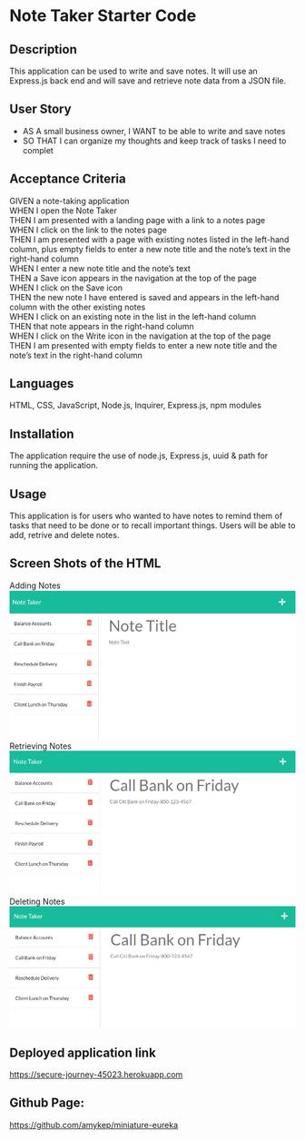 # Note Taker Starter Code

## Description
This application can be used to write and save notes. It will use an Express.js back end and will save and retrieve note data from a JSON file.

## User Story
* AS A small business owner, I WANT to be able to write and save notes
* SO THAT I can organize my thoughts and keep track of tasks I need to complet

## Acceptance Criteria
GIVEN a note-taking application</br>
WHEN I open the Note Taker</br>
THEN I am presented with a landing page with a link to a notes page</br>
WHEN I click on the link to the notes page</br>
THEN I am presented with a page with existing notes listed in the left-hand column, plus empty fields to enter a new note title and the note’s text in the right-hand column</br>
WHEN I enter a new note title and the note’s text</br>
THEN a Save icon appears in the navigation at the top of the page</br>
WHEN I click on the Save icon</br>
THEN the new note I have entered is saved and appears in the left-hand column with the other existing notes</br>
WHEN I click on an existing note in the list in the left-hand column</br>
THEN that note appears in the right-hand column</br>
WHEN I click on the Write icon in the navigation at the top of the page</br>
THEN I am presented with empty fields to enter a new note title and the note’s text in the right-hand column</br>

## Languages
HTML, CSS, JavaScript, Node.js, Inquirer, Express.js, npm modules

## Installation
The application require the use of node.js, Express.js, uuid & path for running the application.

## Usage
This application is for users who wanted to have notes to remind them of tasks that need to be done or to recall important things. Users will be able to add, retrive and delete notes.

## Screen Shots of the HTML
Adding Notes
![Screenshot of note adding](./public/assets/images/note-taker1.png)
Retrieving Notes
![Screenshot of note viewing](./public/assets/images/note-taker2.png)
Deleting Notes
![Screenshot of note deleting](./public/assets/images/note-taker3.png)


## Deployed application link
https://secure-journey-45023.herokuapp.com

## Github Page: 
https://github.com/amykep/miniature-eureka

